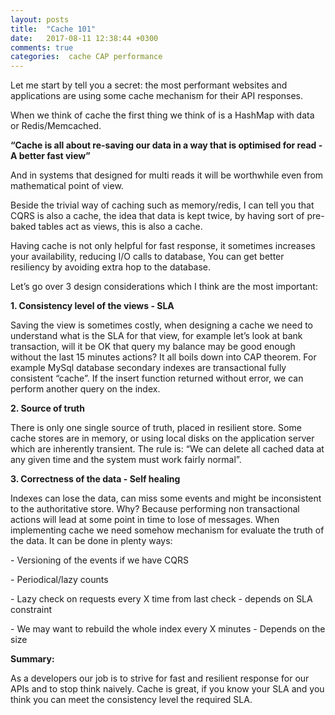 ```yaml
---
layout: posts
title:  "Cache 101"
date:   2017-08-11 12:38:44 +0300
comments: true
categories:  cache CAP performance
---
```


<p>
Let me start by tell you a secret: the most performant websites and applications are using some cache mechanism for their API responses. 
</p>
<p>
When we think of cache the first thing we think of is a HashMap with data or Redis/Memcached. 
</p>
<p><b>
“Cache is all about re-saving our data in a way that is optimised for read - A better fast view”
</p></b>

<p>
And in systems that designed for multi reads it will be worthwhile even from mathematical point of view. 
</p>
<p>
Beside the trivial way of caching such as memory/redis, I can tell you that CQRS is also a cache, the idea that data is kept twice, by having sort of pre-baked tables act as views, this is also a cache. 
</p>
<p>
Having cache is not only helpful for fast response, it sometimes increases your availability, reducing I/O calls to database, You can get better resiliency by avoiding extra hop to the database. 
</p>
<p>
Let’s go over 3 design considerations which I think are the most important:
</p>
<p><b>1. Consistency level of the views - SLA</b></p>
<p>
Saving the view is sometimes costly, when designing a cache we need to understand what is the SLA for that view, for example let’s look at bank transaction, will it be OK that query my balance may be good enough without the last 15 minutes actions? It all boils down into CAP theorem. 
For example MySql database secondary indexes are transactional fully consistent “cache”. If the insert function returned without error, we can perform another query on the index. 
</p>

<p><b>2. Source of truth</b></p>
<p>There is only one single source of truth, placed in resilient store. Some cache stores are in memory, or using local disks on the application server which are inherently transient. The rule is: “We can delete all cached data at any given time and the system must work fairly normal”. 
</p>
<p><b>3. Correctness of the data - Self healing </p></b>
<p>Indexes can lose the data, can miss some events and might be inconsistent to the authoritative store. Why? Because performing non transactional actions will lead at some point in time to lose of messages. When implementing cache we need somehow mechanism for evaluate the truth of the data. It can be done in plenty ways:
</p>
<p>- Versioning of the events if we have CQRS </p>
<p>- Periodical/lazy counts </p>
<p>- Lazy check on requests every X time from last check - depends on SLA constraint </p>
<p>- We may want to rebuild the whole index every X minutes - Depends on the size </p>

<p><b>Summary:</p></b>
<p>As a developers our job is to strive for fast and resilient response for our APIs and to stop think naively. Cache is great, if you know your SLA and you think you can meet the consistency level the required SLA.</p>
